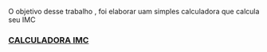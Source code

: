 O objetivo desse trabalho , foi elaborar uam simples calculadora que calcula seu IMC
### <a href="http://127.0.0.1:5500/calculadoraIMC/index.html">CALCULADORA IMC</a>
